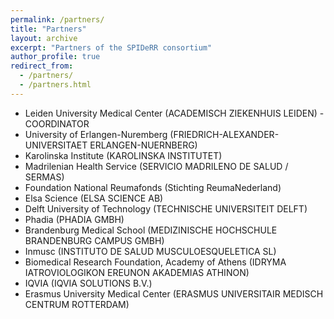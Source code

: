 ```yaml
---
permalink: /partners/
title: "Partners"
layout: archive
excerpt: "Partners of the SPIDeRR consortium"
author_profile: true
redirect_from: 
  - /partners/
  - /partners.html
---
```


- Leiden University Medical Center (ACADEMISCH ZIEKENHUIS LEIDEN) - COORDINATOR
- University of Erlangen-Nuremberg (FRIEDRICH-ALEXANDER-UNIVERSITAET ERLANGEN-NUERNBERG)
- Karolinska Institute (KAROLINSKA INSTITUTET)
- Madrilenian Health Service (SERVICIO MADRILENO DE SALUD / SERMAS)
- Foundation National Reumafonds (Stichting ReumaNederland)
- Elsa Science (ELSA SCIENCE AB)
- Delft University of Technology (TECHNISCHE UNIVERSITEIT DELFT)
- Phadia (PHADIA GMBH)
- Brandenburg Medical School (MEDIZINISCHE HOCHSCHULE BRANDENBURG CAMPUS GMBH) 
- Inmusc (INSTITUTO DE SALUD MUSCULOESQUELETICA SL)
- Biomedical Research Foundation, Academy of Athens (IDRYMA IATROVIOLOGIKON EREUNON AKADEMIAS ATHINON)
- IQVIA (IQVIA SOLUTIONS B.V.)
- Erasmus University Medical Center (ERASMUS UNIVERSITAIR MEDISCH CENTRUM ROTTERDAM)
